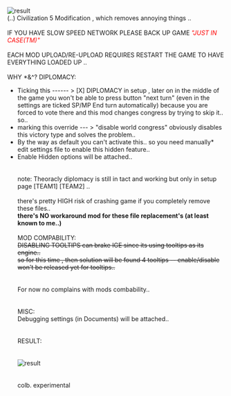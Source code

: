 ![result](https://i.ibb.co/SvBc4GN/header.png)<br>
(..) Civilization 5 Modification , which removes annoying things ..<br>
<br>
IF YOU HAVE SLOW SPEED NETWORK PLEASE BACK UP GAME <i style="color:Red!important;">"JUST IN CASE(TM)"</i>
<br><br>
EACH MOD UPLOAD/RE-UPLOAD REQUIRES RESTART THE GAME TO HAVE EVERYTHING LOADED UP ..
<br><br>
WHY *&^? DIPLOMACY:<br>
* Ticking this ------ > [X] DIPLOMACY in setup , later on in the middle of the game you won't be able to press button "next turn"  (even in the settings are ticked SP/MP End turn automatically) because you are forced to vote there and this mod changes congress by trying to skip it..<br>
 so..<br>
* marking this override --- > "disable world congress" obviously disables this victory type and solves the problem.. <br>
* By the way as default you can't activate this.. so you need manually* edit settings file to enable this hidden feature..<br>
* Enable Hidden options will be attached..<br>
<br><br>
note: Theoracly diplomacy is still in tact and working but only in setup page [TEAM1] [TEAM2] ..
<br><br>
there's pretty HIGH risk of crashing game if you completely remove these files..<br>
<b>there's NO workaround mod for these file replacement's (at least known to me..)</b>
<br><br>
MOD COMPABILITY:<br>
<strike>DISABLING TOOLTIPS can brake IGE since its using tooltips as its engine..<br>
so for this time , then solution will be found 4 tooltips -- enable/disable won't be released yet for tooltips..</strike><br>
<br><br>
For now no complains with mods combability..<br>
<br><br>
MISC:<br>
Debugging settings (in Documents) will be attached..<br>
<br><br>
RESULT:<br>
<br><br>
![result](https://s6.gifyu.com/images/1200.gif)<br>
<br><br>
colb. experimental
<br><br>
